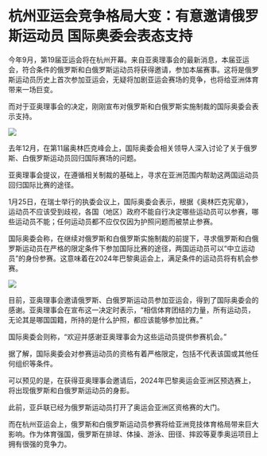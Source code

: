 # 杭州亚运会竞争格局大变：有意邀请俄罗斯运动员 国际奥委会表态支持

今年9月，第19届亚运会将在杭州开幕。来自亚奥理事会的最新消息，本届亚运会，符合条件的俄罗斯和白俄罗斯运动员将获得邀请，参加本届赛事。这将是俄罗斯运动员历史上首次参加亚运会，无疑将加剧亚运会赛场的竞争，也将给亚洲体育带来一场巨变。

而对于亚奥理事会的决定，刚刚宣布对俄罗斯和白俄罗斯实施制裁的国际奥委会表示支持。

![](https://inews.gtimg.com/newsapp_bt/0/15628920467/1000)

去年12月，在第11届奥林匹克峰会上，国际奥委会相关领导人深入讨论了关于俄罗斯、白俄罗斯运动员回归国际赛场的问题。

亚奥理事会提议，在遵循相关制裁的基础上，寻求在亚洲范围内帮助这两国运动员回归国际比赛的途径。

1月25日，在瑞士举行的执委会议上，国际奥委会表示，根据《奥林匹克宪章》，运动员不应该受到歧视，各国（地区）政府不能自行决定哪些运动员可以参赛，哪些运动员不能；任何运动员都不应仅仅因为护照问题而被禁止参赛。

国际奥委会称，在继续对俄罗斯和白俄罗斯实施制裁的前提下，寻求俄罗斯和白俄罗斯运动员在严格的限定条件下参加国际比赛的途径，两国运动员可以“中立运动员”的身份参赛。这意味着在2024年巴黎奥运会上，满足条件的运动员将有机会参赛。

![](https://inews.gtimg.com/newsapp_bt/0/15628920478/1000)

目前，亚奥理事会邀请俄罗斯、白俄罗斯运动员参加亚运会，得到了国际奥委会的感谢。亚奥理事会在宣布这一决定时表示，“相信体育团结的力量，所有运动员，无论其是哪国国籍，所持的是什么护照，都应该能够参加比赛。”

国际奥委会则称，“欢迎并感谢亚奥理事会为这些运动员提供参赛机会。”

据了解，国际奥委会对参赛运动员的资格有着严格限定，包括不代表该国或其他任何组织等条件。

可以预见的是，在获得亚奥理事会邀请后，2024年巴黎奥运会亚洲区预选赛上，将出现俄罗斯和白俄罗斯运动员的身影。

此前，亚乒联已经为俄罗斯运动员打开了奥运会亚洲区资格赛的大门。

而在杭州亚运会上，俄罗斯和白俄罗斯运动员参赛将给亚洲竞技体育格局带来巨大影响。作为体育强国，俄罗斯在排球、体操、游泳、田径、摔跤等夏季奥运项目上拥有很强的竞争力。

